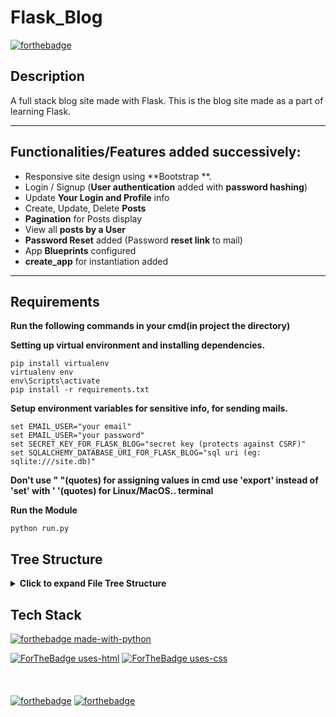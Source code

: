 # Flask_Blog 
[![forthebadge](https://forthebadge.com/images/badges/60-percent-of-the-time-works-every-time.svg)](https://forthebadge.com)
## Description
A full stack blog site made with Flask. This is the blog site made as a part of learning Flask.

----

## Functionalities/Features added successively:
- Responsive site design using **Bootstrap **.
- Login / Signup (**User authentication** added with **password hashing**)
- Update **Your Login and Profile** info
- Create, Update, Delete **Posts**
- **Pagination** for Posts display
- View all **posts by a User**
- **Password Reset** added (Password **reset link** to mail)
- App **Blueprints** configured
- **create_app** for instantiation added

----

## Requirements

**Run the following commands in your cmd(in project the directory)**

**Setting up virtual environment and installing dependencies.**

```shell
pip install virtualenv
virtualenv env
env\Scripts\activate
pip install -r requirements.txt
```

**Setup environment variables for sensitive info, for sending mails.**

```shell
set EMAIL_USER="your email"
set EMAIL_USER="your password"
set SECRET_KEY_FOR_FLASK_BLOG="secret key (protects against CSRF)"
set SQLALCHEMY_DATABASE_URI_FOR_FLASK_BLOG="sql uri (eg: sqlite:///site.db)"
```
**Don't use " "(quotes) for assigning values in cmd**
**use 'export' instead of 'set' with ' '(quotes) for Linux/MacOS.. terminal**

**Run the Module**

```shell
python run.py
```

## Tree Structure

<details>
<summary> <strong> Click to expand File Tree Structure </strong> </summary>

```shell
.
│   README.md
│   requirements.txt
│   run.py
│
└───flaskblog
    │   config.py
    │   models.py
    │   site.db
    │   __init__.py
    │
    ├───main
    │   │   forms.py
    │   │   routes.py
    │   │   __init__.py
    │   │
    │   └───__pycache__
    │           .gitignore
    │           routes.cpython-38.pyc
    │           __init__.cpython-38.pyc
    │
    ├───posts
    │   │   forms.py
    │   │   routes.py
    │   │   __init__.py
    │   │
    │   └───__pycache__
    │           forms.cpython-38.pyc
    │           routes.cpython-38.pyc
    │           __init__.cpython-38.pyc
    │
    ├───static
    │   │   main.css
    │   │
    │   └───profile_pics
    │           0e4f5224717d8b0e.jpeg
    │           8c73cc55f38af72e.jpeg
    │           8fb04984a0e64806.jpeg
    │           db7be03f6772c284.jpeg
    │           default.jpeg
    │
    ├───templates
    │       about.html
    │       account.html
    │       create post.html
    │       home.html
    │       layout.html
    │       login.html
    │       post.html
    │       register.html
    │       reset_request.html
    │       reset_token.html
    │       user_post.html
    │
    ├───users
    │   │   forms.py
    │   │   routes.py
    │   │   utils.py
    │   │   __init__.py
    │   │
    │   └───__pycache__
    │           forms.cpython-38.pyc
    │           routes.cpython-38.pyc
    │           utils.cpython-38.pyc
    │           __init__.cpython-38.pyc
    │
    └───__pycache__
            .gitignore
            config.cpython-38.pyc
            forms.cpython-38.pyc
            models.cpython-38.pyc
            routes.cpython-38.pyc
            __init__.cpython-38.pyc
```

</details>

## Tech Stack
[![forthebadge made-with-python](http://ForTheBadge.com/images/badges/made-with-python.svg)](https://www.python.org/)

[![ForTheBadge uses-html](http://ForTheBadge.com/images/badges/uses-html.svg)](http://ForTheBadge.com)
[![ForTheBadge uses-css](http://ForTheBadge.com/images/badges/uses-css.svg)](http://ForTheBadge.com)
<br><br><br><br>
[![forthebadge](https://forthebadge.com/images/badges/uses-badges.svg)](https://forthebadge.com)
[![forthebadge](https://forthebadge.com/images/badges/built-with-love.svg)](https://forthebadge.com)
